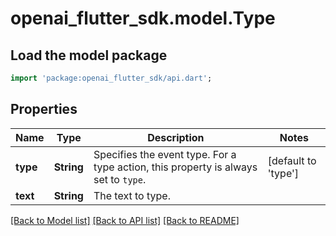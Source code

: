 # openai_flutter_sdk.model.Type

## Load the model package
```dart
import 'package:openai_flutter_sdk/api.dart';
```

## Properties
Name | Type | Description | Notes
------------ | ------------- | ------------- | -------------
**type** | **String** | Specifies the event type. For a type action, this property is  always set to `type`.  | [default to 'type']
**text** | **String** | The text to type.  | 

[[Back to Model list]](../README.md#documentation-for-models) [[Back to API list]](../README.md#documentation-for-api-endpoints) [[Back to README]](../README.md)


